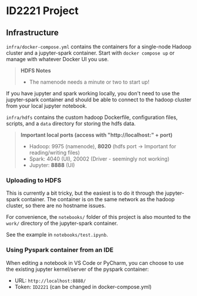 # ID2221 Project

## Infrastructure
`infra/docker-compose.yml` contains the containers for a single-node Hadoop cluster and a jupyter-spark container.
Start with `docker compose up` or manage with whatever Docker UI you use.

> **HDFS Notes**
> - The namenode needs a minute or two to start up!
 
If you have jupyter and spark working locally, you don't need to use the jupyter-spark container and should be able to
connect to the hadoop cluster from your local jupyter notebook.

`infra/hdfs` contains the custom hadoop Dockerfile, configuration files, scripts, and a `data` directory for storing the hdfs data.

> **Important local ports (access with "http://localhost:" + port)**
> - Hadoop: 9975 (namenode), **8020** (hdfs port → Important for reading/writing files)
> - Spark: 4040 (UI), 20002 (Driver - seemingly not working)
> - Jupyter: **8888** (UI)

### Uploading to HDFS
This is currently a bit tricky, but the easiest is to do it through the jupyter-spark container.
The container is on the same network as the hadoop cluster, so there are no hostname issues.

For convenience, the `notebooks/` folder of this project is also mounted to the `work/` directory of the jupyter-spark container.

See the example in `notebooks/test.ipynb`.

### Using Pyspark container from an IDE
When editing a notebook in VS Code or PyCharm, you can choose to use the existing jupyter kernel/server of the pyspark container:
- URL: `http://localhost:8888/`
- Token: `ID2221` (can be changed in docker-compose.yml)